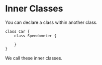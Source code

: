 # Inner Classes

You can declare a class within another class.

```java,no_run
class Car {
    class Speedometer {

    }
}
```

We call these inner classes.
